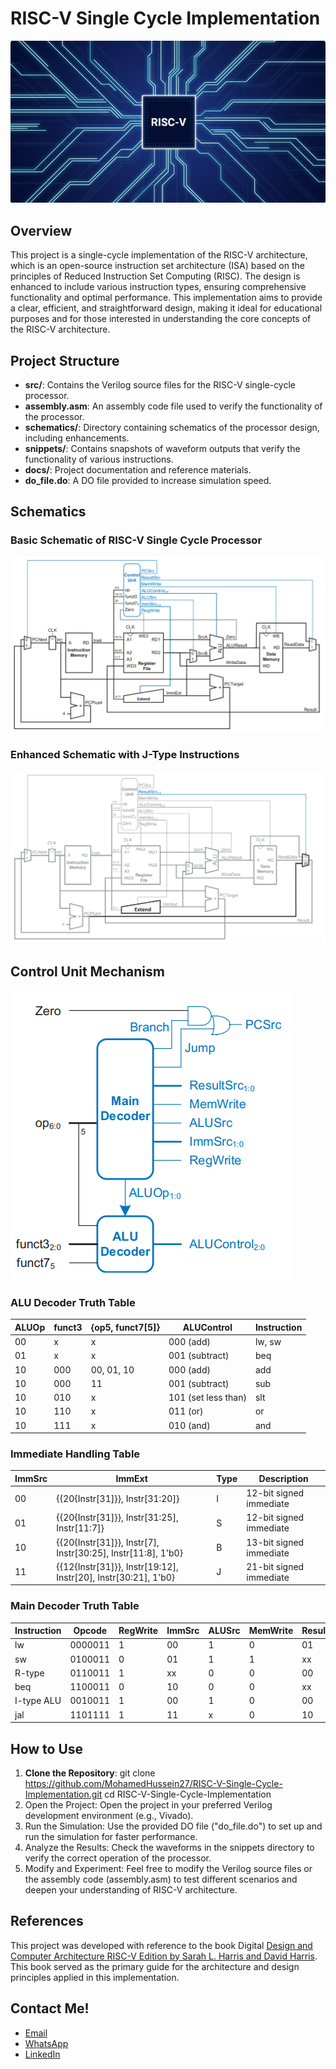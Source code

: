 # RISC-V Single Cycle Implementation

![Project Logo or Header Image](Images/RISC_V.png) <!-- Add your image link here -->

## Overview
This project is a single-cycle implementation of the RISC-V architecture, which is an open-source instruction set architecture (ISA) based on the principles of Reduced Instruction Set Computing (RISC). The design is enhanced to include various instruction types, ensuring comprehensive functionality and optimal performance. This implementation aims to provide a clear, efficient, and straightforward design, making it ideal for educational purposes and for those interested in understanding the core concepts of the RISC-V architecture.

## Project Structure
- **src/**: Contains the Verilog source files for the RISC-V single-cycle processor.
- **assembly.asm**: An assembly code file used to verify the functionality of the processor.
- **schematics/**: Directory containing schematics of the processor design, including enhancements.
- **snippets/**: Contains snapshots of waveform outputs that verify the functionality of various instructions.
- **docs/**: Project documentation and reference materials.
- **do_file.do**: A DO file provided to increase simulation speed.

## Schematics
### Basic Schematic of RISC-V Single Cycle Processor
![Basic Schematic](Schematics/Single_Cycle_Processor.png) <!-- Add the basic schematic image link here -->

### Enhanced Schematic with J-Type Instructions
![Enhanced Schematic](Schematics/Enhanced_datapath_(J-type).png) <!-- Add the enhanced schematic image link here -->

## Control Unit Mechanism
![Control Unit](Schematics/Final_Control_Unit_Schematic.png)
### ALU Decoder Truth Table

| ALUOp | funct3 | {op5, funct7[5]} | ALUControl | Instruction |
|-------|--------|------------------|------------|-------------|
| 00    |   x    |        x         | 000 (add)  | lw, sw      |
| 01    |   x    |        x         | 001 (subtract) | beq      |
| 10    | 000    | 00, 01, 10       | 000 (add)  | add         |
| 10    | 000    | 11               | 001 (subtract) | sub     |
| 10    | 010    |        x         | 101 (set less than) | slt |
| 10    | 110    |        x         | 011 (or)   | or          |
| 10    | 111    |        x         | 010 (and)  | and         |

### Immediate Handling Table

| ImmSrc | ImmExt | Type | Description                |
|--------|--------|------|----------------------------|
| 00     | {{20{Instr[31]}}, Instr[31:20]} | I  | 12-bit signed immediate |
| 01     | {{20{Instr[31]}}, Instr[31:25], Instr[11:7]} | S | 12-bit signed immediate |
| 10     | {{20{Instr[31]}}, Instr[7], Instr[30:25], Instr[11:8], 1'b0} | B | 13-bit signed immediate |
| 11     | {{12{Instr[31]}}, Instr[19:12], Instr[20], Instr[30:21], 1'b0} | J | 21-bit signed immediate |

### Main Decoder Truth Table

| Instruction | Opcode   | RegWrite | ImmSrc | ALUSrc | MemWrite | ResultSrc | Branch | ALUOp | Jump |
|-------------|----------|----------|--------|--------|----------|-----------|--------|-------|------|
| lw          | 0000011  | 1        | 00     | 1      | 0        | 01        | 0      | 00    | 0    |
| sw          | 0100011  | 0        | 01     | 1      | 1        | xx        | 0      | 00    | 0    |
| R-type      | 0110011  | 1        | xx     | 0      | 0        | 00        | 0      | 10    | 0    |
| beq         | 1100011  | 0        | 10     | 0      | 0        | xx        | 1      | 01    | 0    |
| I-type ALU  | 0010011  | 1        | 00     | 1      | 0        | 00        | 0      | 10    | 0    |
| jal         | 1101111  | 1        | 11     | x      | 0        | 10        | 0      | xx    | 1    |

## How to Use

1. **Clone the Repository**:
   git clone https://github.com/MohamedHussein27/RISC-V-Single-Cycle-Implementation.git
   cd RISC-V-Single-Cycle-Implementation
2. Open the Project:
    Open the project in your preferred Verilog development environment (e.g., Vivado).
3. Run the Simulation:
    Use the provided DO file ("do_file.do") to set up and run the simulation for faster performance.
4. Analyze the Results:
    Check the waveforms in the snippets directory to verify the correct operation of the processor.
5. Modify and Experiment:
    Feel free to modify the Verilog source files or the assembly code (assembly.asm) to test different scenarios and deepen your understanding of RISC-V architecture.

## References

This project was developed with reference to the book Digital [Design and Computer Architecture RISC-V Edition by Sarah L. Harris and David Harris](https://www.amazon.com/Digital-Design-Computer-Architecture-RISC-V/dp/0128200642). This book served as the primary guide for the architecture and design principles applied in this implementation.

## Contact Me!
- [Email](mailto:Mohamed_Hussein2100924@outlook.com)
- [WhatsApp](https://wa.me/+2001097685797)
- [LinkedIn](https://www.linkedin.com/in/mohamed-hussein-274337231)